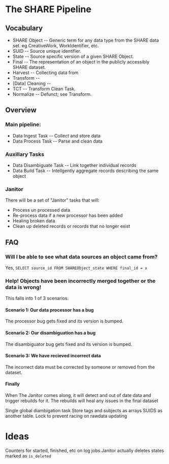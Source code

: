 # The SHARE Pipeline

## Vocabulary

* SHARE Object -- Generic term for any data type from the SHARE data set. eg CreativeWork, WorkIdentifier, etc.
* SUID -- Source unique identifier.
* State -- Source specific version of a given SHARE Object.
* Final -- The representation of an object in the publicly accessibly SHARE dataset.
* Harvest -- Collecting data from 
* Transform --
* [Data] Cleaning --
* TCT -- Transform Clean Task.
* Normalize -- Defunct; see Transform.

## Overview

### Main pipeline:

* Data Ingest Task -- Collect and store data
* Data Process Task -- Parse and clean data

### Auxillary Tasks

* Data Disambiguate Task -- Link together individual records
* Data Build Task -- Intellgently aggregate records describing the same object

### Janitor

There will be a set of "Janitor" tasks that will:
* Process un processed data
* Re-process data if a new processor has been added
* Healing broken data
* Clean up deleted records or records that no longer exist

## FAQ

### Will I be able to see what data sources an object came from?
Yes, `SELECT source_id FROM SHAREObject_state WHERE final_id = x`

### Help! Objects have been incorrectly merged together or the data is wrong!
This falls into 1 of 3 scenarios.

#### Scenario 1: Our data processor has a bug
The processor bug gets fixed and its version is bumped.

#### Scenario 2: Our disambiguation has a bug
The disambiguator bug gets fixed and its version is bumped.

#### Scenario 3: We have recieved incorrect data
The incorrect data must be corrected by someone or removed from the dataset.

#### Finally
When The Janitor comes along, it will detect and out of date data and trigger rebuilds for it.
The rebuilds will heal any issues in the final dataset




Single global diambigation task
Store tags and subjects as arrays
SUIDS as another table. Lock to prevent racing on rawdata updating

# Ideas
Counters for started, finished, etc on log jobs
Janitor actually deletes states marked as `is_deleted`
